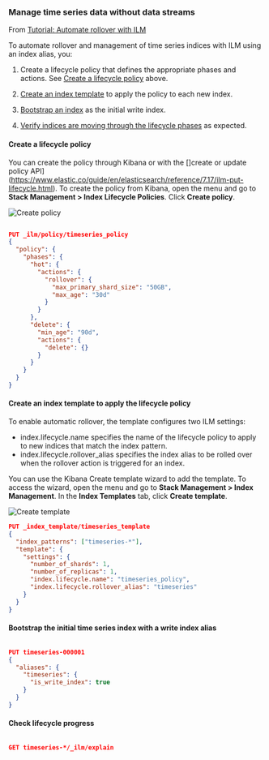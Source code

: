 ### Manage time series data without data streams

From [Tutorial: Automate rollover with ILM](https://www.elastic.co/guide/en/elasticsearch/reference/7.17/getting-started-index-lifecycle-management.html#manage-time-series-data-without-data-streams)

To automate rollover and management of time series indices with ILM using an index alias, you:

1. Create a lifecycle policy that defines the appropriate phases and actions. See [Create a lifecycle policy](https://www.elastic.co/guide/en/elasticsearch/reference/7.17/getting-started-index-lifecycle-management.html#ilm-gs-create-policy) above.

2. [Create an index template](https://www.elastic.co/guide/en/elasticsearch/reference/7.17/getting-started-index-lifecycle-management.html#ilm-gs-alias-apply-policy) to apply the policy to each new index.

3. [Bootstrap an index](https://www.elastic.co/guide/en/elasticsearch/reference/7.17/getting-started-index-lifecycle-management.html#ilm-gs-alias-bootstrap) as the initial write index.

4. [Verify indices are moving through the lifecycle phases](https://www.elastic.co/guide/en/elasticsearch/reference/7.17/getting-started-index-lifecycle-management.html#ilm-gs-alias-check-progress) as expected.

#### Create a lifecycle policy

You can create the policy through Kibana or with the []create or update policy API](https://www.elastic.co/guide/en/elasticsearch/reference/7.17/ilm-put-lifecycle.html). 
To create the policy from Kibana, open the menu and go to **Stack Management > Index Lifecycle Policies**. Click **Create policy**.

![Create policy](create-policy.png)

```json

PUT _ilm/policy/timeseries_policy
{
  "policy": {
    "phases": {
      "hot": {                                
        "actions": {
          "rollover": {
            "max_primary_shard_size": "50GB", 
            "max_age": "30d"
          }
        }
      },
      "delete": {
        "min_age": "90d",                     
        "actions": {
          "delete": {}                        
        }
      }
    }
  }
}

```

#### Create an index template to apply the lifecycle policy

To enable automatic rollover, the template configures two ILM settings:

- index.lifecycle.name specifies the name of the lifecycle policy to apply to new indices that match the index pattern.
- index.lifecycle.rollover_alias specifies the index alias to be rolled over when the rollover action is triggered for an index.

You can use the Kibana Create template wizard to add the template. To access the wizard, open the menu and go to **Stack Management > Index Management**. In the **Index Templates** tab, click **Create template**.

![Create template](create-template-wizard.png)

```json
PUT _index_template/timeseries_template
{
  "index_patterns": ["timeseries-*"],                 
  "template": {
    "settings": {
      "number_of_shards": 1,
      "number_of_replicas": 1,
      "index.lifecycle.name": "timeseries_policy",      
      "index.lifecycle.rollover_alias": "timeseries"    
    }
  }
}

```

#### Bootstrap the initial time series index with a write index alias

```json

PUT timeseries-000001
{
  "aliases": {
    "timeseries": {
      "is_write_index": true
    }
  }
}

```

#### Check lifecycle progress

```json

GET timeseries-*/_ilm/explain

```

